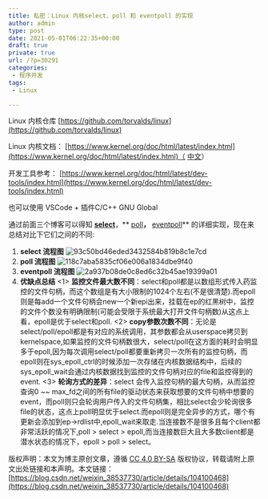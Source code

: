 ```yaml
---
title: 私密：Linux 内核select、poll 和 eventpoll 的实现
author: admin
type: post
date: 2021-05-01T06:22:35+00:00
draft: true
private: true
url: /?p=30291
categories:
 - 程序开发
tags:
 - Linux

---
```

Linux 内核仓库 [https://github.com/torvalds/linux](https://github.com/torvalds/linux)

Linux 内核文档： [https://www.kernel.org/doc/html/latest/index.html](https://www.kernel.org/doc/html/latest/index.html)（ [中文](https://www.kernel.org/doc/html/latest/translations/zh_CN/index.html)）

开发工具参考： [https://www.kernel.org/doc/html/latest/dev-tools/index.html](https://www.kernel.org/doc/html/latest/dev-tools/index.html)

也可以使用 VSCode + 插件C/C++ GNU Global

通过前面三个博客可以得知 [**select**](https://blog.csdn.net/weixin_38537730/article/details/104097648)，** [poll](https://blog.csdn.net/weixin_38537730/article/details/104099183)**，** [eventpoll](https://blog.csdn.net/weixin_38537730/article/details/104093556)** 的详细实现，现在来总结对比下它们之间的不同:

 1. **select 流程图**
![93c50bd46eded3432584b819b8c1e7cd](https://blogstatic.haohtml.com/uploads/2021/05/cf1f47a3a2058cac1ffe1376a5825bb8.jpg)
 2. **poll 流程图**
![118c7aba5835cf06e006a1834dbe9f40](https://blogstatic.haohtml.com/uploads/2021/05/05795514077440f88ef0622e88fc6eb1.jpg)
 3. **eventpoll 流程图**
![2a937b08de0c8ed6c32b45ae19399a01](https://blogstatic.haohtml.com/uploads/2021/05/f859094931597fe7298edb417c48c96b.png)
 4. **优缺点总结**
 <1> **监控文件最大数不同**：select和poll都是以数组形式传入药监控的文件句柄，而这个数组是有大小限制的1024个左右(不是很清楚).而epoll则是每add一个文件句柄会new一个新epi出来，挂载在ep的红黑树中，监控的文件个数没有明确限制(可能会受限于系统最大打开文件句柄数)从这点上看，epoll是优于select和poll.
 <2> **copy参数次数不同**：无论是select/poll/epoll都是有对应的系统调用，其参数都会从userspace拷贝到kernelspace,如果监控的文件句柄数很大，select/poll在这方面的耗时会明显多于epoll,因为每次调用select/poll都要重新拷贝一次所有的监控句柄，而epoll则在sys\_epoll\_ctrl的时候添加一次存储在内核数据结构中，后续的sys\_epoll\_wait会通过内核数据找到监控的文件句柄对应的file和监控得到的event.
 <3> **轮询方式的差异**：select 会传入监控句柄的最大句柄，从而监控查询0 ~~ max\_fd之间的所有file的驱动状态来获取想要的文件句柄中想要的event，而poll则只会轮询用户传入的文件句柄集，相比select会少轮询很多file的状态，这点上poll明显优于select.而epoll则是完全异步的方式，哪个有更新会添加到ep->rdlist中,epoll\_wait来取走.当连接数不是很多且每个client都非常活跃的情况下,poll > select > epoll,而当连接数巨大且大多数client都是潜水状态的情况下，epoll > poll > select。

版权声明：本文为博主原创文章，遵循 [CC 4.0 BY-SA](https://creativecommons.org/licenses/by-sa/4.0/) 版权协议，转载请附上原文出处链接和本声明。本文链接： [https://blog.csdn.net/weixin_38537730/article/details/104100468](https://blog.csdn.net/weixin_38537730/article/details/104100468)